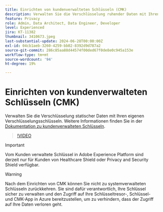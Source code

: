 ```yaml
---
title: Einrichten von kundenverwalteten Schlüsseln (CMK)
description: Verwalten Sie die Verschlüsselung ruhender Daten mit Ihren eigenen Verschlüsselungsschlüsseln.
feature: Privacy
role: Admin, Data Architect, Data Engineer, Developer
level: Experienced
jira: KT-11382
thumbnail: 3410673.jpeg
last-substantial-update: 2024-06-28T00:00:00Z
exl-id: 04cb1aeb-3260-4259-bb02-8392d9d787a2
source-git-commit: 286c85aa88d44574f00ded67f0de8e0c945a153e
workflow-type: tm+mt
source-wordcount: '94'
ht-degree: 19%

---
```


# Einrichten von kundenverwalteten Schlüsseln (CMK)

Verwalten Sie die Verschlüsselung statischer Daten mit Ihren eigenen Verschlüsselungsschlüsseln. Weitere Informationen finden Sie in der [Dokumentation zu kundenverwalteten Schlüsseln](https://experienceleague.adobe.com/docs/experience-platform/landing/governance-privacy-security/customer-managed-keys.html).

>[!VIDEO](https://video.tv.adobe.com/v/3410673/?learn=on&enablevpops)

>[!IMPORTANT]
>
> Vom Kunden verwaltete Schlüssel in Adobe Experience Platform sind derzeit nur für Kunden von Healthcare Shield oder Privacy and Security Shield verfügbar.

>[!WARNING]
>
>Nach dem Einrichten von CMK können Sie nicht zu systemverwalteten Schlüsseln zurückkehren. Sie sind dafür verantwortlich, Ihre Schlüssel sicher zu verwalten und den Zugriff auf Ihre Schlüsseltresor-, Schlüssel- und CMK-App in Azure bereitzustellen, um zu verhindern, dass der Zugriff auf Ihre Daten verloren geht.
